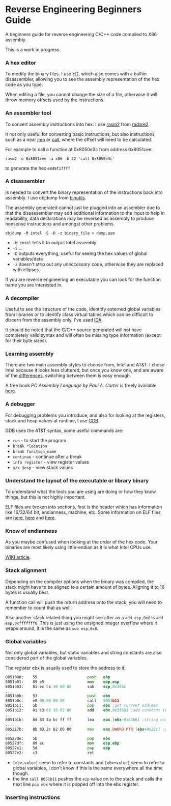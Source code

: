 # Reverse Engineering Beginners Guide

A beginners guide for reverse engineering C/C++ code compiled to X86 assembly.

This is a work in progress.

### A hex editor

To modify the binary files. I use [HT](http://hte.sourceforge.net), which also comes with a builtin disassembler, allowing you to see the assembly representation of the hex code as you type.

When editing a file, you cannot change the size of a file, otherwise it will throw memory offsets used by the instructions.

### An assembler tool

To convert assembly instructions into hex. I use [rasm2](https://github.com/radare/radare2/wiki/Rasm2) from [radare2](https://radare.org).

It not only useful for converting basic instructions, but also instructions such as a near [jmp](http://x86.renejeschke.de/html/file_module_x86_id_147.html) or [call](http://x86.renejeschke.de/html/file_module_x86_id_26.html), where the offset will need to be calculated.

For example to call a function at 0x8050e3c from address 0x8051cee:

```rasm2 -o 0x8051cee -a x86 -b 32 'call 0x8050e3c'```

to generate the hex ```e849f1ffff```

### A disassembler

Is needed to convert the binary representation of the instructions back into assembly. I use objdump from [binutils](https://www.gnu.org/software/binutils).

The assembly generated cannot just be plugged into an assembler due to that the dissassembler may add additional information to the input to help in readability, data declarations may be reversed as assembly to produce nonsense instructions and amongst other problems.


```objdump -M intel -S -D -z binary_file > dump.asm```

*  ```-M intel``` tells it to output Intel assembly
* ```-S``` ...
* ```-D``` outputs everything, useful for seeing the hex values of global variables/data
* ```-z``` doesn't strip out any *uneccessary* code, otherwise they are replaced with ellipses

If you are reverse engineering an executable you can look for the function name you are interested in.

### A decompiler

Useful to see the structure of the code, identitfy externed global variables from libraries or to identify class virtual tables which can be difficult to discern from the assembly only. I've used [IDA](https://www.hex-rays.com/products/ida/).

It should be noted that the C/C++ source generated will not have completely valid syntax and will often be missing type information (except for their byte sizes).

### Learning assembly

There are two main assembly styles to choose from, Intel and AT&T. I chose Intel because it looks less cluttered, but once you know one, and are aware of the [differences](http://archive.is/f1dul), switching between them is easy enough.

A free book *PC Assembly Language by Paul A. Carter* is freely available [here](http://pacman128.github.io/pcasm).

### A debugger

For debugging problems you introduce, and also for looking at the registers, stack and heap values at runtime, I use [GDB](https://www.gnu.org/software/gdb).

GDB uses the AT&T syntax, some useful commands are:
* ```run``` - to start the program
* ```break *location```
* ```break function_name```
* ```continue``` - continue after a break
* ```info register``` - view register values
* ```x/x $esp``` - view stack values

### Understand the layout of the executable or library binary

To understand what the tools you are using are doing or how they know things, but this is not highly important. 

ELF files are broken into sections, first is the header which has information like 16/32/64 bit, endianness, machine, etc. Some information on ELF files are [here](http://archive.is/wJW5i), [here](http://archive.is/JyChY) and [here](http://archive.is/DBnia).

### Know of endianness

As you maybe confused when looking at the order of the hex code. Your binaries are most likely using little-endian as it is what Intel CPUs use.

[WIKI article](https://en.wikipedia.org/wiki/Endianness).

### Stack alignment

Depending on the compiler options when the binary was compiled, the stack might have to be aligned to a certain amount of bytes. Aligning it to 16 bytes is usually best.

A function call will push the return address onto the stack, you will need to remember to count that as well.

Also another stack related thing you might see after an a ```add esp,0x8``` is ```add esp,0xfffffff8```. This is just using the unsigned integer overflow where it wraps around, it is the same as ```sub esp,0x8```.

### Global variables

Not only global variables, but static variables and string constants are also considered part of the global variables.

The register ebx is usually used to store the address to it.

```asm
8051b00:	55                   	push   ebp
8051b01:	89 e5                	mov    ebp,esp
8051b03:	81 ec 5c 30 00 00    	sub    esp,0x305c
...
8051b0b:	53                   	push   ebx
8051b0c:	e8 00 00 00 00       	call   8051b11
8051b11:	5b                   	pop    ebx ;get current address
8051b12:	81 c3 03 36 03 00    	add    ebx,0x33603 ;add constant to ebx to the global address
...
8051b1b:	8d 83 4a bc ff ff    	lea    eax,[ebx-0x43b6]	;string constant
...
805217b:	8b 83 2c 02 00 00    	mov    eax,DWORD PTR [ebx+0x22c] ;global variable
...
80527de:	5b                   	pop    ebx
80527df:	89 ec                	mov    esp,ebp
80527e1:	5d                   	pop    ebp
80527e2:	c3                   	ret    
```

* ```[ebx-value]``` seem to refer to constants and ```[ebx+value]``` seem to refer to global variables, I don't know if this is the same everywhere all the time though.
* the line ```call 8051b11``` pushes the ```eip``` value on to the stack and calls the next line ```pop ebx``` where it is popped off into the ebx register.

### Inserting instructions
